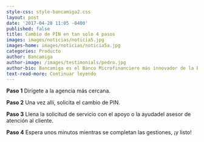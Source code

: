 ```yaml
---
style-css: style-bancamiga2.css
layout: post
date: '2017-04-28 11:05 -0400'
published: false
title: Cambio de PIN en tan solo 4 pasos
images: images/noticias/noticia5.jpg
images-home: images/noticias/noticia5a.jpg
categories: Producto
author: Bancamiga
author-image: /images/testimonials/pedro.jpg
author-bio: Bancamiga es el Banco Microfinanciero más innovador de la Banca Venezolana.
text-read-more: Continuar leyendo
---
```


<p> <b>Paso 1</b> Dirígete a la agencia más cercana.

<b>Paso 2</b> Una vez allí, solicita el cambio de PIN.

<b>Paso 3</b> Llena la solicitud de servicio con el apoyo o la ayudadel asesor de atención al cliente.

<b>Paso 4</b> Espera unos minutos mientras se completan las gestiones, ¡y listo!</p>